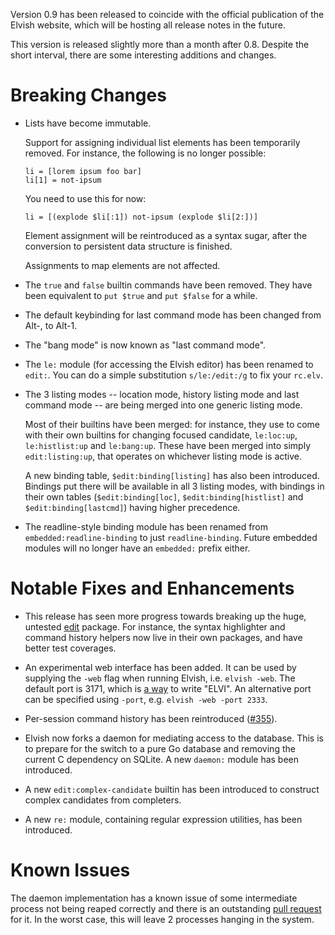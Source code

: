 Version 0.9 has been released to coincide with the official publication of the
Elvish website, which will be hosting all release notes in the future.

This version is released slightly more than a month after 0.8. Despite the short
interval, there are some interesting additions and changes.

# Breaking Changes

-   Lists have become immutable.

    Support for assigning individual list elements has been temporarily removed.
    For instance, the following is no longer possible:

    ```elvish
    li = [lorem ipsum foo bar]
    li[1] = not-ipsum
    ```

    You need to use this for now:

    ```elvish
    li = [(explode $li[:1]) not-ipsum (explode $li[2:])]
    ```

    Element assignment will be reintroduced as a syntax sugar, after the
    conversion to persistent data structure is finished.

    Assignments to map elements are not affected.

-   The `true` and `false` builtin commands have been removed. They have been
    equivalent to `put $true` and `put $false` for a while.

-   The default keybinding for last command mode has been changed from <span
    class="key">Alt-,</span> to <span class="key">Alt-1</span>.

-   The "bang mode" is now known as "last command mode".

-   The `le:` module (for accessing the Elvish editor) has been renamed to
    `edit:`. You can do a simple substitution `s/le:/edit:/g` to fix your
    `rc.elv`.

-   The 3 listing modes -- location mode, history listing mode and last command
    mode -- are being merged into one generic listing mode.

    Most of their builtins have been merged: for instance, they use to come with
    their own builtins for changing focused candidate, `le:loc:up`,
    `le:histlist:up` and `le:bang:up`. These have been merged into simply
    `edit:listing:up`, that operates on whichever listing mode is active.

    A new binding table, `$edit:binding[listing]` has also been introduced.
    Bindings put there will be available in all 3 listing modes, with bindings
    in their own tables (`$edit:binding[loc]`, `$edit:binding[histlist]` and
    `$edit:binding[lastcmd]`) having higher precedence.

-   The readline-style binding module has been renamed from
    `embedded:readline-binding` to just `readline-binding`. Future embedded
    modules will no longer have an `embedded:` prefix either.

# Notable Fixes and Enhancements

-   This release has seen more progress towards breaking up the huge, untested
    [edit](https://github.com/elves/elvish/tree/master/edit) package. For
    instance, the syntax highlighter and command history helpers now live in
    their own packages, and have better test coverages.

-   An experimental web interface has been added. It can be used by supplying
    the `-web` flag when running Elvish, i.e. `elvish -web`. The default port is
    3171, which is [a way](https://en.wikipedia.org/wiki/Leet) to write "ELVI".
    An alternative port can be specified using `-port`, e.g.
    `elvish -web -port 2333`.

-   Per-session command history has been reintroduced
    ([#355](https://github.com/elves/elvish/issues/355)).

-   Elvish now forks a daemon for mediating access to the database. This is to
    prepare for the switch to a pure Go database and removing the current C
    dependency on SQLite. A new `daemon:` module has been introduced.

-   A new `edit:complex-candidate` builtin has been introduced to construct
    complex candidates from completers.

-   A new `re:` module, containing regular expression utilities, has been
    introduced.

# Known Issues

The daemon implementation has a known issue of some intermediate process not
being reaped correctly and there is an outstanding
[pull request](https://github.com/elves/elvish/pull/373/) for it. In the worst
case, this will leave 2 processes hanging in the system.
